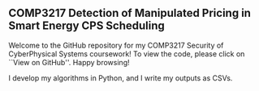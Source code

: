 ## COMP3217 Detection of Manipulated Pricing in Smart Energy CPS Scheduling 

Welcome to the GitHub repository for my COMP3217 Security of CyberPhysical Systems coursework! To view the code, please click on ``View on GitHub''. Happy browsing!

I develop my algorithms in Python, and I write my outputs as CSVs.